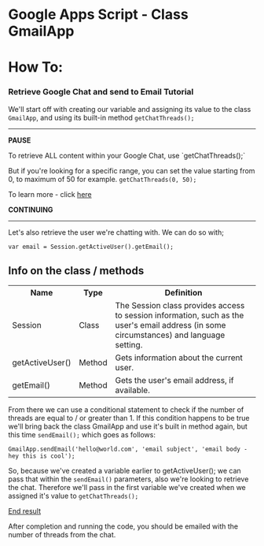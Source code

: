 <h1>Google Apps Script - Class GmailApp</h1>

<div>
<h1>How To:</h1>
<h3>Retrieve Google Chat and send to Email Tutorial</h3>

We'll start off with creating our variable and assigning its value to the class `GmailApp`, and using its built-in method `getChatThreads();`

<hr>
<strong>PAUSE</strong>
<p>
To retrieve ALL content within your Google Chat, use `getChatThreads();`

But if you're looking for a specific range, you can set the value starting from 0, to maximum of 50 for example. `getChatThreads(0, 50);`</p>

<p>To learn more - click <a href="https://developers.google.com/apps-script/reference/gmail/gmail-app#getchatthreadsstart,-max">here</a><p>

<strong>CONTINUING</strong>
<hr>

Let's also retrieve the user we're chatting with. We can do so with;

`var email = Session.getActiveUser().getEmail();`

<h2>Info on the class / methods</h2>

<table>
  <tr>
    <th>Name</th>
    <th>Type</th>
    <th>Definition</th>
  </tr>
  <tr>
    <td>Session</td>
    <td>Class</td>
    <td>The Session class provides access to session information, such as the user's email address (in some circumstances) and language setting.</td>
  </tr>
  <tr>
    <td>getActiveUser()</td>
    <td>Method</td>
    <td>Gets information about the current user.</td>
  </tr>
  <tr>
    <td>getEmail()</td>
    <td>Method</td>
    <td>Gets the user's email address, if available.</td>
  </tr>
</table>

From there we can use a conditional statement to check if the number of threads are equal to / or greater than 1. If this condition happens to be true we'll
bring back the class GmailApp and use it's built in method again, but this time `sendEmail();` which goes as follows:

`GmailApp.sendEmail('hello@world.com', 'email subject', 'email body - hey this is cool');`

So, because we've created a variable earlier to getActiveUser(); we can pass that within the `sendEmail()` parameters, also we're looking to retrieve the chat.
Therefore we'll pass in the first variable we've created when we assigned it's value to `getChatThreads();`

<a href="https://github.com/seycileli/google-apps-script/blob/main/GmailApp/GetChatThreads/code.gs">End result</a>

After completion and running the code, you should be emailed with the number of threads from the chat.

</div>
